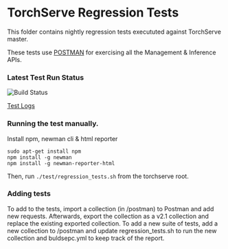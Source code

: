 # TorchServe Regression Tests

This folder contains nightly regression tests execututed against TorchServe master.

These tests use [POSTMAN](https://www.postman.com/downloads/) for exercising all the Management & Inference APIs.

### Latest Test Run Status

![Build Status](https://codebuild.us-east-1.amazonaws.com/badges?uuid=eyJlbmNyeXB0ZWREYXRhIjoiS1QvY3lIUEdUb3hZVWNnbmJ2SEZCdExRNmNkNW9EVk1ZaFNldEk4Q0h3TU1qemwzQ29GNW0xMGFhZkxpOFpiMjUrZVVRVDUrSkh2ZDhBeFprdW5iNjRRPSIsIml2UGFyYW1ldGVyU3BlYyI6IjlvcjRqSTNMTmNhcExZbUwiLCJtYXRlcmlhbFNldFNlcmlhbCI6MX0%3D&branch=master)

[Test Logs](https://torchserve-regression-test.s3.amazonaws.com/torch-serve-regression-test/tmp/test_exec.log)

### Running the test manually.

Install npm, newman cli & html reporter
```
sudo apt-get install npm
npm install -g newman
npm install -g newman-reporter-html
```

Then, run `./test/regression_tests.sh` from the torchserve root. 


### Adding tests

To add to the tests, import a collection (in /postman) to Postman and add new requests. 
Afterwards, export the collection as a v2.1 collection and replace the existing exported collection.
To add a new suite of tests, add a new collection to /postman and update regression_tests.sh to run the new collection and buldsepc.yml to keep track of the report.
